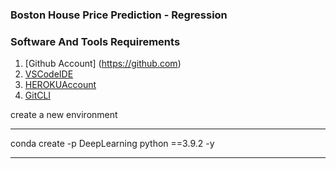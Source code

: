 ### Boston House Price Prediction - Regression

### Software And Tools Requirements

1. [Github Account] (https://github.com)
2. [VSCodeIDE](https://code.visualstudio.com/)
3. [HEROKUAccount](https://heroku.com)
4. [GitCLI](https://git-scm.com/book/en/v2/Getting-Started-The-Command-Line)


create a new environment

---
conda create -p DeepLearning python ==3.9.2 -y

---